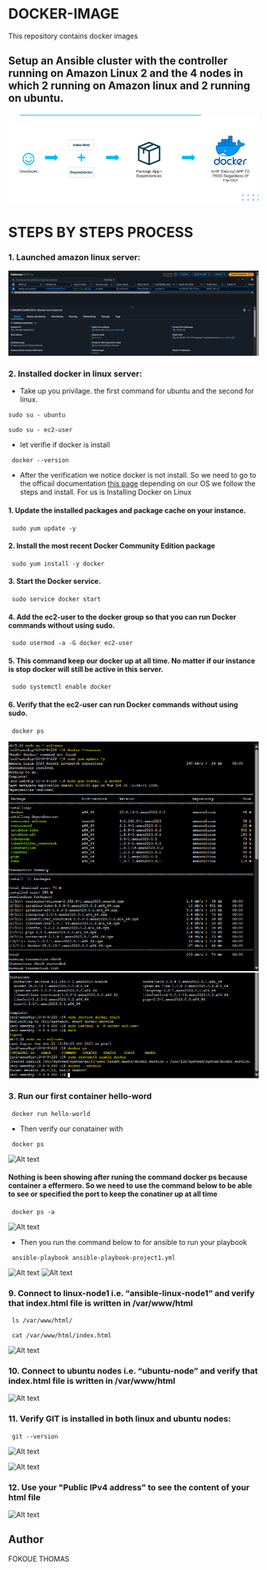 # DOCKER-IMAGE
This repository contains docker images 

## Setup an Ansible cluster with the controller running on Amazon Linux 2 and the 4 nodes in which 2 running on Amazon linux and 2 running on ubuntu.

![Alt text](images/docker-architecture.png)


# STEPS BY STEPS PROCESS 

### 1. Launched amazon linux server:
![Alt text](images/docker-ec2-instance.png)


### 2. Installed docker in linux server:
- Take up you privilage. the first command for ubuntu and the second for linux. 
```
sudo su - ubuntu
```
```
sudo su - ec2-user
```
- let verifie if docker is install 
```
 docker --version
```
- After the verification we notice docker is not install. So we need to go to the officail documentation [this page](https://docs.aws.amazon.com/serverless-application-model/latest/developerguide/install-docker.html) depending on our OS we follow the steps and install. For us is Installing Docker on Linux 
#### 1. Update the installed packages and package cache on your instance.
```
 sudo yum update -y
```
#### 2. Install the most recent Docker Community Edition package
```
 sudo yum install -y docker
```
#### 3. Start the Docker service.
```
 sudo service docker start
```
#### 4. Add the ec2-user to the docker group so that you can run Docker commands without using sudo.
```
 sudo usermod -a -G docker ec2-user
```
#### 5. This command keep our docker up at all time. No matter if our instance is stop docker will still be active in this server. 
```
 sudo systemctl enable docker
```
#### 6. Verify that the ec2-user can run Docker commands without using sudo.

```
 docker ps
```

![Alt text](images/docker-install-1.png)
![Alt text](images/docker-install-2.png)


### 3. Run our first container hello-word
```
 docker run hello-world

```
- Then verify our conatainer with  
```
 docker ps
```
![Alt text](images/ansible-playbook.png)
#### Nothing is been showing after runing the command docker ps because container a effermero. So we need to use the command below to be able to see or specified the port to keep the conatiner up at all time
```
 docker ps -a
```
![Alt text](images/ansible-playbook.png)

- Then you run the command below to for ansible to run your playbook 
```
 ansible-playbook ansible-playbook-project1.yml
```
![Alt text](images/playbook-1.png)
![Alt text](images/playbook-2.png)


### 9. Connect to linux-node1 i.e. “ansible-linux-node1” and verify that index.html file is written in /var/www/html
```
 ls /var/www/html/
```
```
 cat /var/www/html/index.html
```
![Alt text](images/linux-verify-html.png)


### 10. Connect to ubuntu nodes i.e. “ubuntu-node” and verify that index.html file is written in /var/www/html

![Alt text](images/ubuntu-verify-html.png)


### 11. Verify GIT is installed in both linux and ubuntu nodes:
```
 git --version
```
![Alt text](images/linux-verify-git.png)

![Alt text](images/ubuntu-verify-git.png)


### 12. Use your "Public IPv4 address" to see the content of your html file 

![Alt text](images/webpage.png)

## Author
FOKOUE THOMAS